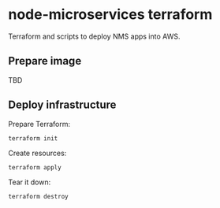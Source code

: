 # node-microservices terraform

Terraform and scripts to deploy NMS apps into AWS.

## Prepare image

TBD

## Deploy infrastructure

Prepare Terraform:

```
terraform init
```

Create resources:

```
terraform apply
```

Tear it down:

```
terraform destroy
```
